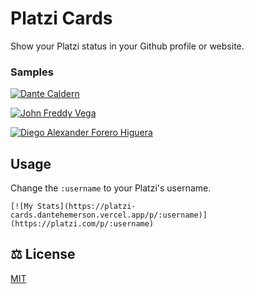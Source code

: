 # Platzi Cards

Show your Platzi status in your Github profile or website.

### Samples

[![Dante Caldern](https://platzi-cards.dantehemerson.vercel.app/p/dantecalderon)](https://platzi.com/p/dantecalderon/)

[![John Freddy Vega](https://platzi-cards.dantehemerson.vercel.app/p/freddier)](https://platzi.com/p/freddier/)

[![Diego Alexander Forero Higuera](https://platzi-cards.dantehemerson.vercel.app/p/gollum23)](https://platzi.com/p/gollum23/)

## Usage

Change the `:username` to your Platzi's username.

```
[![My Stats](https://platzi-cards.dantehemerson.vercel.app/p/:username)](https://platzi.com/p/:username)
```

## ⚖️ License

[MIT](./LICENSE)
